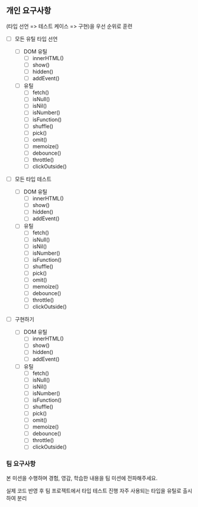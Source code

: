 ## 개인 요구사항

(타입 선언 => 테스트 케이스 => 구현)을 우선 순위로 훈련

- [ ] 모든 유틸 타입 선언

  - [ ] DOM 유틸
    - [ ] innerHTML()
    - [ ] show()
    - [ ] hidden()
    - [ ] addEvent()
  - [ ] 유틸
    - [ ] fetch()
    - [ ] isNull()
    - [ ] isNil()
    - [ ] isNumber()
    - [ ] isFunction()
    - [ ] shuffle()
    - [ ] pick()
    - [ ] omit()
    - [ ] memoize()
    - [ ] debounce()
    - [ ] throttle()
    - [ ] clickOutside()

- [ ] 모든 타입 테스트

  - [ ] DOM 유틸
    - [ ] innerHTML()
    - [ ] show()
    - [ ] hidden()
    - [ ] addEvent()
  - [ ] 유틸
    - [ ] fetch()
    - [ ] isNull()
    - [ ] isNil()
    - [ ] isNumber()
    - [ ] isFunction()
    - [ ] shuffle()
    - [ ] pick()
    - [ ] omit()
    - [ ] memoize()
    - [ ] debounce()
    - [ ] throttle()
    - [ ] clickOutside()

- [ ] 구현하기
  - [ ] DOM 유틸
    - [ ] innerHTML()
    - [ ] show()
    - [ ] hidden()
    - [ ] addEvent()
  - [ ] 유틸
    - [ ] fetch()
    - [ ] isNull()
    - [ ] isNil()
    - [ ] isNumber()
    - [ ] isFunction()
    - [ ] shuffle()
    - [ ] pick()
    - [ ] omit()
    - [ ] memoize()
    - [ ] debounce()
    - [ ] throttle()
    - [ ] clickOutside()

### 팀 요구사항

본 미션을 수행하며 경험, 영감, 학습한 내용을 팀 미션에 전파해주세요.

실제 코드 반영 후 팀 프로젝트에서 타입 테스트 진행
자주 사용되는 타입을 유틸로 출시하여 분리
